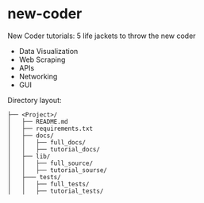 new-coder
=========

New Coder tutorials: 5 life jackets to throw the new coder

* Data Visualization
* Web Scraping
* APIs
* Networking
* GUI

Directory layout:

	├── <Project>/
	│   ├── README.md
	│   ├── requirements.txt
	│   ├── docs/
	│   │   ├── full_docs/
	│   │   ├── tutorial_docs/
	│   ├── lib/
	│   │   ├── full_source/
	│   │   ├── tutorial_sourse/
	│   ├─── tests/
	│   │   ├── full_tests/
	│   │   ├── tutorial_tests/